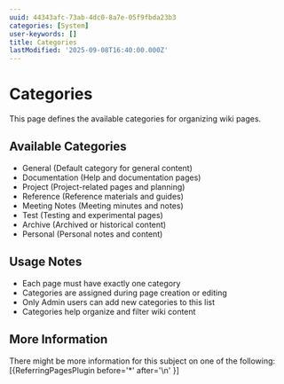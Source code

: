 ```yaml
---
uuid: 44343afc-73ab-4dc0-8a7e-05f9fbda23b3
categories: [System]
user-keywords: []
title: Categories
lastModified: '2025-09-08T16:40:00.000Z'
---
```

# Categories

This page defines the available categories for organizing wiki pages.

## Available Categories

* General (Default category for general content)
* Documentation (Help and documentation pages)
* Project (Project-related pages and planning)  
* Reference (Reference materials and guides)
* Meeting Notes (Meeting minutes and notes)
* Test (Testing and experimental pages)
* Archive (Archived or historical content)
* Personal (Personal notes and content)

## Usage Notes

- Each page must have exactly one category
- Categories are assigned during page creation or editing
- Only Admin users can add new categories to this list
- Categories help organize and filter wiki content

## More Information

There might be more information for this subject on one of the following:
[{ReferringPagesPlugin before='*' after='\n' }]
